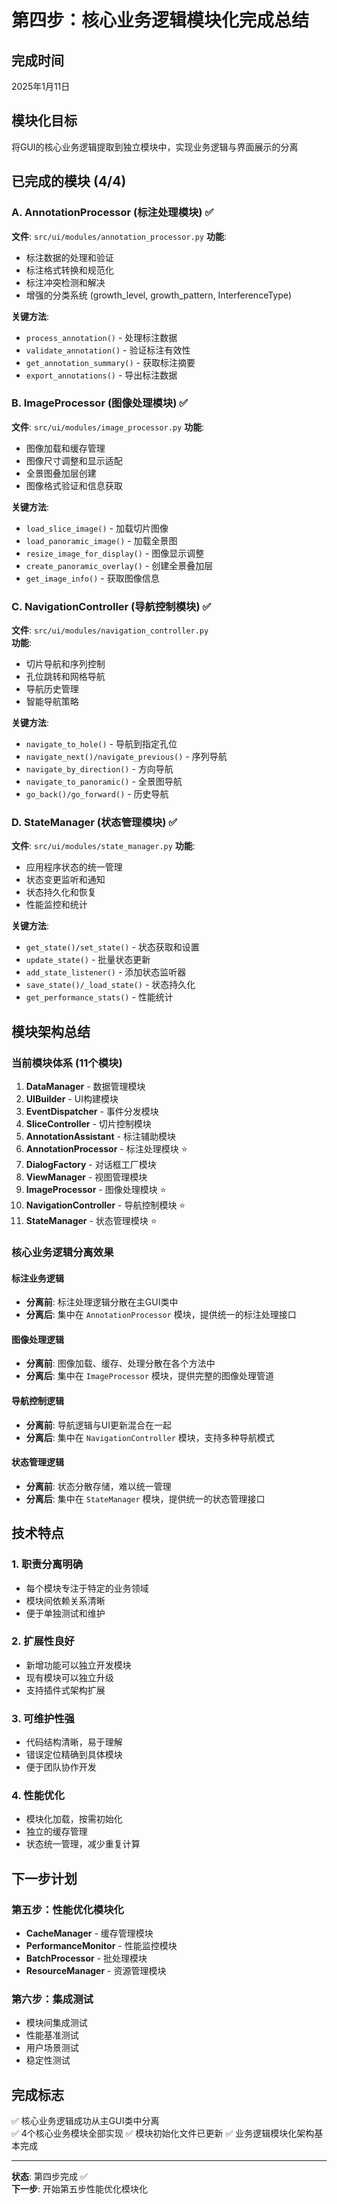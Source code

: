 # 第四步：核心业务逻辑模块化完成总结

## 完成时间
2025年1月11日

## 模块化目标
将GUI的核心业务逻辑提取到独立模块中，实现业务逻辑与界面展示的分离

## 已完成的模块 (4/4)

### A. AnnotationProcessor (标注处理模块) ✅
**文件**: `src/ui/modules/annotation_processor.py`
**功能**: 
- 标注数据的处理和验证
- 标注格式转换和规范化  
- 标注冲突检测和解决
- 增强的分类系统 (growth_level, growth_pattern, InterferenceType)

**关键方法**:
- `process_annotation()` - 处理标注数据
- `validate_annotation()` - 验证标注有效性
- `get_annotation_summary()` - 获取标注摘要
- `export_annotations()` - 导出标注数据

### B. ImageProcessor (图像处理模块) ✅  
**文件**: `src/ui/modules/image_processor.py`
**功能**:
- 图像加载和缓存管理
- 图像尺寸调整和显示适配
- 全景图叠加层创建
- 图像格式验证和信息获取

**关键方法**:
- `load_slice_image()` - 加载切片图像
- `load_panoramic_image()` - 加载全景图
- `resize_image_for_display()` - 图像显示调整
- `create_panoramic_overlay()` - 创建全景叠加层
- `get_image_info()` - 获取图像信息

### C. NavigationController (导航控制模块) ✅
**文件**: `src/ui/modules/navigation_controller.py`  
**功能**:
- 切片导航和序列控制
- 孔位跳转和网格导航
- 导航历史管理
- 智能导航策略

**关键方法**:
- `navigate_to_hole()` - 导航到指定孔位
- `navigate_next()/navigate_previous()` - 序列导航
- `navigate_by_direction()` - 方向导航
- `navigate_to_panoramic()` - 全景图导航
- `go_back()/go_forward()` - 历史导航

### D. StateManager (状态管理模块) ✅
**文件**: `src/ui/modules/state_manager.py`
**功能**:
- 应用程序状态的统一管理
- 状态变更监听和通知
- 状态持久化和恢复
- 性能监控和统计

**关键方法**:
- `get_state()/set_state()` - 状态获取和设置
- `update_state()` - 批量状态更新
- `add_state_listener()` - 添加状态监听器
- `save_state()/_load_state()` - 状态持久化
- `get_performance_stats()` - 性能统计

## 模块架构总结

### 当前模块体系 (11个模块)
1. **DataManager** - 数据管理模块
2. **UIBuilder** - UI构建模块  
3. **EventDispatcher** - 事件分发模块
4. **SliceController** - 切片控制模块
5. **AnnotationAssistant** - 标注辅助模块
6. **AnnotationProcessor** - 标注处理模块 ⭐
7. **DialogFactory** - 对话框工厂模块
8. **ViewManager** - 视图管理模块
9. **ImageProcessor** - 图像处理模块 ⭐
10. **NavigationController** - 导航控制模块 ⭐  
11. **StateManager** - 状态管理模块 ⭐

### 核心业务逻辑分离效果

#### 标注业务逻辑
- **分离前**: 标注处理逻辑分散在主GUI类中
- **分离后**: 集中在 `AnnotationProcessor` 模块，提供统一的标注处理接口

#### 图像处理逻辑  
- **分离前**: 图像加载、缓存、处理分散在各个方法中
- **分离后**: 集中在 `ImageProcessor` 模块，提供完整的图像处理管道

#### 导航控制逻辑
- **分离前**: 导航逻辑与UI更新混合在一起
- **分离后**: 集中在 `NavigationController` 模块，支持多种导航模式

#### 状态管理逻辑
- **分离前**: 状态分散存储，难以统一管理
- **分离后**: 集中在 `StateManager` 模块，提供统一的状态管理接口

## 技术特点

### 1. 职责分离明确
- 每个模块专注于特定的业务领域
- 模块间依赖关系清晰
- 便于单独测试和维护

### 2. 扩展性良好
- 新增功能可以独立开发模块
- 现有模块可以独立升级
- 支持插件式架构扩展

### 3. 可维护性强
- 代码结构清晰，易于理解
- 错误定位精确到具体模块
- 便于团队协作开发

### 4. 性能优化
- 模块化加载，按需初始化
- 独立的缓存管理
- 状态统一管理，减少重复计算

## 下一步计划

### 第五步：性能优化模块化
- **CacheManager** - 缓存管理模块
- **PerformanceMonitor** - 性能监控模块  
- **BatchProcessor** - 批处理模块
- **ResourceManager** - 资源管理模块

### 第六步：集成测试
- 模块间集成测试
- 性能基准测试
- 用户场景测试
- 稳定性测试

## 完成标志
✅ 核心业务逻辑成功从主GUI类中分离  
✅ 4个核心业务模块全部实现
✅ 模块初始化文件已更新
✅ 业务逻辑模块化架构基本完成

---
**状态**: 第四步完成 ✅  
**下一步**: 开始第五步性能优化模块化
